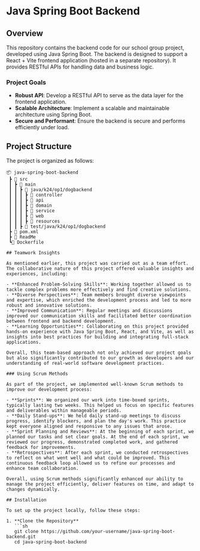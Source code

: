# Java Spring Boot Backend

## Overview

This repository contains the backend code for our school group project, developed using Java Spring Boot. 
The backend is designed to support a React + Vite frontend application (hosted in a separate repository). 
It provides RESTful APIs for handling data and business logic.

### Project Goals

- **Robust API**: Develop a RESTful API to serve as the data layer for the frontend application.
- **Scalable Architecture**: Implement a scalable and maintainable architecture using Spring Boot.
- **Secure and Performant**: Ensure the backend is secure and performs efficiently under load.

## Project Structure

The project is organized as follows:

```plaintext
📦 java-spring-boot-backend
 ┣ 📂 src
 ┃ ┣ 📂 main
 ┃ ┃ ┣ 📂 java/k24/op1/dogbackend
 ┃ ┃ ┃ ┣ 📂 controller
 ┃ ┃ ┃ ┣ 📂 api
 ┃ ┃ ┃ ┣ 📂 domain
 ┃ ┃ ┃ ┣ 📂 service
 ┃ ┃ ┃ ┣ 📂 web
 ┃ ┃ ┃ ┣ 📂 resources
 ┃ ┃ ┣ 📂 test/java/k24/op1/dogbackend
 ┣ 📜 pom.xml
 ┣ 📜 ReadMe
 ┗📜 Dockerfile

## Teamwork Insights

As mentioned earlier, this project was carried out as a team effort. The collaborative nature of this project offered valuable insights and experiences, including:

- **Enhanced Problem-Solving Skills**: Working together allowed us to tackle complex problems more effectively and find creative solutions.
- **Diverse Perspectives**: Team members brought diverse viewpoints and expertise, which enriched the development process and led to more robust and innovative solutions.
- **Improved Communication**: Regular meetings and discussions improved our communication skills and facilitated better coordination between frontend and backend development.
- **Learning Opportunities**: Collaborating on this project provided hands-on experience with Java Spring Boot, React, and Vite, as well as insights into best practices for building and integrating full-stack applications.

Overall, this team-based approach not only achieved our project goals but also significantly contributed to our growth as developers and our understanding of real-world software development practices.

### Using Scrum Methods

As part of the project, we implemented well-known Scrum methods to improve our development process:

- **Sprints**: We organized our work into time-boxed sprints, typically lasting two weeks. This helped us focus on specific features and deliverables within manageable periods.
- **Daily Stand-ups**: We held daily stand-up meetings to discuss progress, identify blockers, and plan the day's work. This practice kept everyone aligned and responsive to any issues that arose.
- **Sprint Planning and Reviews**: At the beginning of each sprint, we planned our tasks and set clear goals. At the end of each sprint, we reviewed our progress, demonstrated completed work, and gathered feedback for improvements.
- **Retrospectives**: After each sprint, we conducted retrospectives to reflect on what went well and what could be improved. This continuous feedback loop allowed us to refine our processes and enhance team collaboration.

Overall, using Scrum methods significantly enhanced our ability to manage the project efficiently, deliver features on time, and adapt to changes dynamically.

## Installation

To set up the project locally, follow these steps:

1. **Clone the Repository**
   ```sh
   git clone https://github.com/your-username/java-spring-boot-backend.git
   cd java-spring-boot-backend
